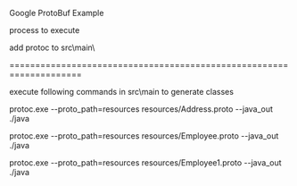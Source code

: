 Google ProtoBuf Example

process to execute

add protoc to src\main\

====================================================================

execute following commands in src\main to generate classes

protoc.exe --proto_path=resources resources/Address.proto --java_out ./java

protoc.exe --proto_path=resources resources/Employee.proto --java_out ./java

protoc.exe --proto_path=resources resources/Employee1.proto --java_out ./java


